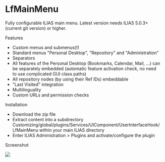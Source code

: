 # LfMainMenu

Fully configurable ILIAS main menu. Latest version needs ILIAS 5.0.3+ (current git version) or higher.

Features
- Custom menus and submenus(!)
- Standard menus "Personal Desktop", "Repository" and "Administration"
- Separators
- All features of the Personal Desktop (Bookmarks, Calendar, Mail, ...) can be separately embedded (automatic feature activation check, no need to use complicated GUI class paths)
- All repository nodes (by using their Ref IDs) embeddable
- "Last Visited" integration
- Multilinguality
- Custom URLs and permission checks
 
Installation
- Download the zip file
- Extract content into a subdirectory Customizing/global/plugins/Services/UIComponent/UserInterfaceHook/LfMainMenu within your main ILIAS directory
- Enter ILIAS Administration > Plugins and activate/configure the plugin
 
Screenshot

<img src="http://www.ilias.de/docu/data/docu/mobs/mm_45170/Bildschirmfoto_2015-07-17_um_14.29.38.png" />

